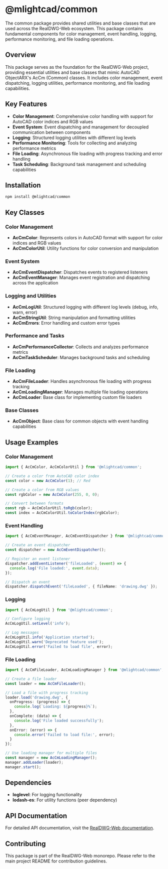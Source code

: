 # @mlightcad/common

The common package provides shared utilities and base classes that are used across the RealDWG-Web ecosystem. This package contains fundamental components for color management, event handling, logging, performance monitoring, and file loading operations.

## Overview

This package serves as the foundation for the RealDWG-Web project, providing essential utilities and base classes that mimic AutoCAD ObjectARX's AcCm (Common) classes. It includes color management, event dispatching, logging utilities, performance monitoring, and file loading capabilities.

## Key Features

- **Color Management**: Comprehensive color handling with support for AutoCAD color indices and RGB values
- **Event System**: Event dispatching and management for decoupled communication between components
- **Logging**: Structured logging utilities with different log levels
- **Performance Monitoring**: Tools for collecting and analyzing performance metrics
- **File Loading**: Asynchronous file loading with progress tracking and error handling
- **Task Scheduling**: Background task management and scheduling capabilities

## Installation

```bash
npm install @mlightcad/common
```

## Key Classes

### Color Management
- **AcCmColor**: Represents colors in AutoCAD format with support for color indices and RGB values
- **AcCmColorUtil**: Utility functions for color conversion and manipulation

### Event System
- **AcCmEventDispatcher**: Dispatches events to registered listeners
- **AcCmEventManager**: Manages event registration and dispatching across the application

### Logging and Utilities
- **AcCmLogUtil**: Structured logging with different log levels (debug, info, warn, error)
- **AcCmStringUtil**: String manipulation and formatting utilities
- **AcCmErrors**: Error handling and custom error types

### Performance and Tasks
- **AcCmPerformanceCollector**: Collects and analyzes performance metrics
- **AcCmTaskScheduler**: Manages background tasks and scheduling

### File Loading
- **AcCmFileLoader**: Handles asynchronous file loading with progress tracking
- **AcCmLoadingManager**: Manages multiple file loading operations
- **AcCmLoader**: Base class for implementing custom file loaders

### Base Classes
- **AcCmObject**: Base class for common objects with event handling capabilities

## Usage Examples

### Color Management
```typescript
import { AcCmColor, AcCmColorUtil } from '@mlightcad/common';

// Create a color from AutoCAD color index
const color = new AcCmColor(1); // Red

// Create a color from RGB values
const rgbColor = new AcCmColor(255, 0, 0);

// Convert between formats
const rgb = AcCmColorUtil.toRgb(color);
const index = AcCmColorUtil.toColorIndex(rgbColor);
```

### Event Handling
```typescript
import { AcCmEventManager, AcCmEventDispatcher } from '@mlightcad/common';

// Create an event dispatcher
const dispatcher = new AcCmEventDispatcher();

// Register an event listener
dispatcher.addEventListener('fileLoaded', (event) => {
  console.log('File loaded:', event.data);
});

// Dispatch an event
dispatcher.dispatchEvent('fileLoaded', { fileName: 'drawing.dwg' });
```

### Logging
```typescript
import { AcCmLogUtil } from '@mlightcad/common';

// Configure logging
AcCmLogUtil.setLevel('info');

// Log messages
AcCmLogUtil.info('Application started');
AcCmLogUtil.warn('Deprecated feature used');
AcCmLogUtil.error('Failed to load file', error);
```

### File Loading
```typescript
import { AcCmFileLoader, AcCmLoadingManager } from '@mlightcad/common';

// Create a file loader
const loader = new AcCmFileLoader();

// Load a file with progress tracking
loader.load('drawing.dwg', {
  onProgress: (progress) => {
    console.log(`Loading: ${progress}%`);
  },
  onComplete: (data) => {
    console.log('File loaded successfully');
  },
  onError: (error) => {
    console.error('Failed to load file:', error);
  }
});

// Use loading manager for multiple files
const manager = new AcCmLoadingManager();
manager.addLoader(loader);
manager.start();
```

## Dependencies

- **loglevel**: For logging functionality
- **lodash-es**: For utility functions (peer dependency)

## API Documentation

For detailed API documentation, visit the [RealDWG-Web documentation](https://mlight-lee.github.io/realdwg-web/).

## Contributing

This package is part of the RealDWG-Web monorepo. Please refer to the main project README for contribution guidelines. 